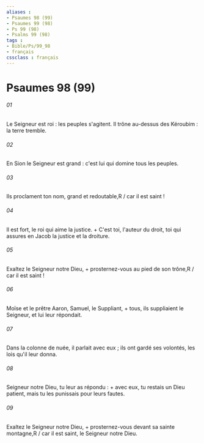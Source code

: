 ```yaml
---
aliases : 
- Psaumes 98 (99)
- Psaumes 99 (98)
- Ps 99 (98)
- Psalms 99 (98)
tags : 
- Bible/Ps/99_98
- français
cssclass : français
---
```


# Psaumes 98 (99)

###### 01
Le Seigneur est roi : les peuples s'agitent. Il trône au-dessus des Kéroubim : la terre tremble.
###### 02
En Sion le Seigneur est grand : c'est lui qui domine tous les peuples.
###### 03
Ils proclament ton nom, grand et redoutable,R / car il est saint !
###### 04
Il est fort, le roi qui aime la justice. + C'est toi, l'auteur du droit, toi qui assures en Jacob la justice et la droiture.
###### 05
Exaltez le Seigneur notre Dieu, + prosternez-vous au pied de son trône,R / car il est saint !
###### 06
Moïse et le prêtre Aaron, Samuel, le Suppliant, + tous, ils suppliaient le Seigneur, et lui leur répondait.
###### 07
Dans la colonne de nuée, il parlait avec eux ; ils ont gardé ses volontés, les lois qu'il leur donna.
###### 08
Seigneur notre Dieu, tu leur as répondu : + avec eux, tu restais un Dieu patient, mais tu les punissais pour leurs fautes.
###### 09
Exaltez le Seigneur notre Dieu, + prosternez-vous devant sa sainte montagne,R / car il est saint, le Seigneur notre Dieu.

